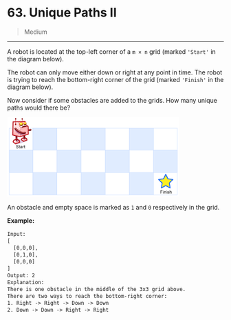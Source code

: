 # 63. Unique Paths II

> Medium

------

A robot is located at the top-left corner of a `m × n` grid (marked `'Start'` in the diagram below).

The robot can only move either down or right at any point in time. The robot is trying to reach the bottom-right corner of the grid (marked `'Finish'` in the diagram below).

Now consider if some obstacles are added to the grids. How many unique paths would there be?

![maze](images/maze.png)

An obstacle and empty space is marked as `1` and `0` respectively in the grid.

**Example:**

```
Input:
[
  [0,0,0],
  [0,1,0],
  [0,0,0]
]
Output: 2
Explanation:
There is one obstacle in the middle of the 3x3 grid above.
There are two ways to reach the bottom-right corner:
1. Right -> Right -> Down -> Down
2. Down -> Down -> Right -> Right
```